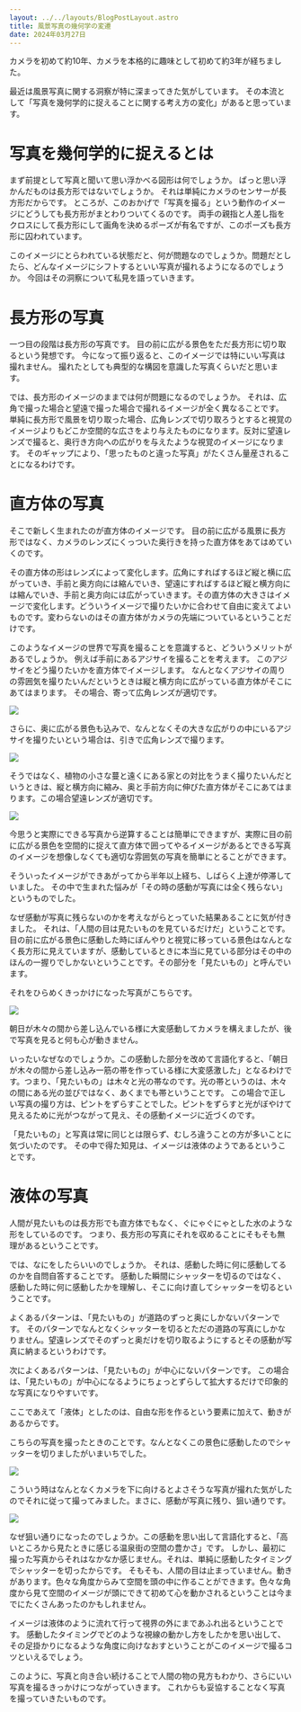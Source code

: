 ```yaml
---
layout: ../../layouts/BlogPostLayout.astro
title: 風景写真の幾何学の変遷
date: 2024年03月27日
---
```


カメラを初めて約10年、カメラを本格的に趣味として初めて約3年が経ちました。

最近は風景写真に関する洞察が特に深まってきた気がしています。
その本流として「写真を幾何学的に捉えることに関する考え方の変化」があると思っています。

# 写真を幾何学的に捉えるとは

まず前提として写真と聞いて思い浮かべる図形は何でしょうか。
ぱっと思い浮かんだものは長方形ではないでしょうか。
それは単純にカメラのセンサーが長方形だからです。
ところが、このおかげで「写真を撮る」という動作のイメージにどうしても長方形がまとわりついてくるのです。
両手の親指と人差し指をクロスにして長方形にして画角を決めるポーズが有名ですが、このポーズも長方形に囚われています。

このイメージにとらわれている状態だと、何が問題なのでしょうか。問題だとしたら、どんなイメージにシフトするといい写真が撮れるようになるのでしょうか。
今回はその洞察について私見を語っていきます。

# 長方形の写真

一つ目の段階は長方形の写真です。
目の前に広がる景色をただ長方形に切り取るという発想です。
今になって振り返ると、このイメージでは特にいい写真は撮れません。
撮れたとしても典型的な構図を意識した写真くらいだと思います。

では、長方形のイメージのままでは何が問題になるのでしょうか。
それは、広角で撮った場合と望遠で撮った場合で撮れるイメージが全く異なることです。
単純に長方形で風景を切り取った場合、広角レンズで切り取ろうとすると視覚のイメージよりもどこか空間的な広さをより与えたものになります。反対に望遠レンズで撮ると、奥行き方向への広がりを与えたような視覚のイメージになります。
そのギャップにより、「思ったものと違った写真」がたくさん量産されることになるわけです。

# 直方体の写真

そこで新しく生まれたのが直方体のイメージです。
目の前に広がる風景に長方形ではなく、カメラのレンズにくっついた奥行きを持った直方体をあてはめていくのです。

その直方体の形はレンズによって変化します。広角にすればするほど縦と横に広がっていき、手前と奥方向には縮んでいき、望遠にすればするほど縦と横方向には縮んでいき、手前と奥方向には広がっていきます。その直方体の大きさはイメージで変化します。どういうイメージで撮りたいかに合わせて自由に変えてよいものです。変わらないのはその直方体がカメラの先端についているということだけです。

このようなイメージの世界で写真を撮ることを意識すると、どういうメリットがあるでしょうか。
例えば手前にあるアジサイを撮ることを考えます。
このアジサイをどう撮りたいかを直方体でイメージします。
なんとなくアジサイの周りの雰囲気を撮りたいんだというときは縦と横方向に広がっている直方体がそこにあてはまります。
その場合、寄って広角レンズが適切です。

![](../../assets/blog/post-2/DSC_0705.JPG)

さらに、奥に広がる景色も込みで、なんとなくその大きな広がりの中にいるアジサイを撮りたいという場合は、引きで広角レンズで撮ります。

![](../../assets/blog/post-2/DSC_0716.JPG)

そうではなく、植物の小さな蔓と遠くにある家との対比をうまく撮りたいんだというときは、縦と横方向に縮み、奥と手前方向に伸びた直方体がそこにあてはまります。この場合望遠レンズが適切です。

![](../../assets/blog/post-2/DSC_1733.JPG)


今思うと実際にできる写真から逆算することは簡単にできますが、実際に目の前に広がる景色を空間的に捉えて直方体で囲ってやるイメージがあるとできる写真のイメージを想像しなくても適切な雰囲気の写真を簡単にとることができます。

そういったイメージができあがってから半年以上経ち、しばらく上達が停滞していました。
その中で生まれた悩みが「その時の感動が写真には全く残らない」というものでした。

なぜ感動が写真に残らないのかを考えながらとっていた結果あることに気が付きました。
それは、「人間の目は見たいものを見ているだけだ」ということです。
目の前に広がる景色に感動した時にぼんやりと視覚に移っている景色はなんとなく長方形に見えていますが、感動しているときに本当に見ている部分はその中のほんの一握りでしかないということです。その部分を「見たいもの」と呼んでいます。

それをひらめくきっかけになった写真がこちらです。

![](../../assets/blog/post-2/DSC_3000.JPG)

朝日が木々の間から差し込んでいる様に大変感動してカメラを構えましたが、後で写真を見ると何も心が動きません。

いったいなぜなのでしょうか。この感動した部分を改めて言語化すると、「朝日が木々の間から差し込み一筋の帯を作っている様に大変感激した」となるわけです。つまり、「見たいもの」は木々と光の帯なのです。光の帯というのは、木々の間にある光の並びではなく、あくまでも帯ということです。
この場合で正しい写真の撮り方は、ピントをずらすことでした。ピントをずらすと光がぼやけて見えるために光がつながって見え、その感動イメージに近づくのです。

「見たいもの」と写真は常に同じとは限らず、むしろ違うことの方が多いことに気づいたのです。
その中で得た知見は、イメージは液体のようであるということです。

# 液体の写真

人間が見たいものは長方形でも直方体でもなく、ぐにゃぐにゃとした水のような形をしているのです。
つまり、長方形の写真にそれを収めることにそもそも無理があるということです。

では、なにをしたらいいのでしょうか。
それは、感動した時に何に感動してるのかを自問自答することです。
感動した瞬間にシャッターを切るのではなく、感動した時に何に感動したかを理解し、そこに向け直してシャッターを切るということです。

よくあるパターンは、「見たいもの」が道路のずっと奥にしかないパターンです。
そのパターンでなんとなくシャッターを切るとただの道路の写真にしかなりません。望遠レンズでそのずっと奥だけを切り取るようにするとその感動が写真に納まるというわけです。

次によくあるパターンは、「見たいもの」が中心にないパターンです。
この場合は、「見たいもの」が中心になるようにちょっとずらして拡大するだけで印象的な写真になりやすいです。

ここであえて「液体」としたのは、自由な形を作るという要素に加えて、動きがあるからです。

こちらの写真を撮ったときのことです。なんとなくこの景色に感動したのでシャッターを切りましたがいまいちでした。

![](../../assets/blog/post-2/DSC_3457.JPG)

こういう時はなんとなくカメラを下に向けるとよさそうな写真が撮れた気がしたのでそれに従って撮ってみました。まさに、感動が写真に残り、狙い通りです。

![](../../assets/blog/post-2/DSC_3458.JPG)

なぜ狙い通りになったのでしょうか。この感動を思い出して言語化すると、「高いところから見たときに感じる温泉街の空間の豊かさ」です。
しかし、最初に撮った写真からそれはなかなか感じません。それは、単純に感動したタイミングでシャッターを切ったからです。
そもそも、人間の目は止まっていません。動きがあります。色々な角度からみて空間を頭の中に作ることができます。色々な角度から見て空間のイメージが頭にできて初めて心を動かされるということは今までにたくさんあったのかもしれません。

イメージは液体のように流れて行って視界の外にまであふれ出るということです。
感動したタイミングでどのような視線の動かし方をしたかを思い出して、その足掛かりになるような角度に向けなおすということがこのイメージで撮るコツといえるでしょう。

このように、写真と向き合い続けることで人間の物の見方もわかり、さらにいい写真を撮るきっかけにつながっていきます。
これからも妥協することなく写真を撮っていきたいものです。
